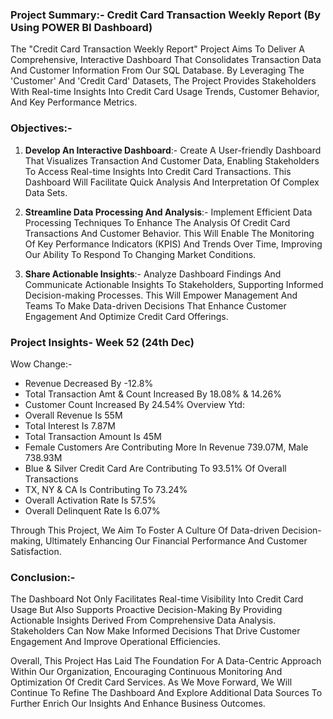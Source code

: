 ### Project Summary:- Credit Card Transaction Weekly Report (By Using POWER BI Dashboard)

The "Credit Card Transaction Weekly Report" Project Aims To Deliver A Comprehensive, Interactive Dashboard That Consolidates Transaction Data And Customer Information From Our SQL Database. By Leveraging The 'Customer' And 'Credit Card' Datasets, The Project Provides Stakeholders With Real-time Insights Into Credit Card Usage Trends, Customer Behavior, And Key Performance Metrics.

### Objectives:-

1. **Develop An Interactive Dashboard**:- Create A User-friendly Dashboard That Visualizes Transaction And Customer Data, Enabling Stakeholders To Access Real-time Insights Into Credit Card Transactions. This Dashboard Will Facilitate Quick Analysis And Interpretation Of Complex Data Sets.

2. **Streamline Data Processing And Analysis**:- Implement Efficient Data Processing Techniques To Enhance The Analysis Of Credit Card Transactions And Customer Behavior. This Will Enable The Monitoring Of Key Performance Indicators (KPIS) And Trends Over Time, Improving Our Ability To Respond To Changing Market Conditions.

3. **Share Actionable Insights**:- Analyze Dashboard Findings And Communicate Actionable Insights To Stakeholders, Supporting Informed Decision-making Processes. This Will Empower Management And Teams To Make Data-driven Decisions That Enhance Customer Engagement And Optimize Credit Card Offerings.

### Project Insights- Week 52 (24th Dec)
Wow Change:- 
- Revenue Decreased By -12.8% 
- Total Transaction Amt & Count Increased By 18.08% & 14.26%
- Customer Count Increased By 24.54% Overview Ytd:
- Overall Revenue Is 55M
- Total Interest Is 7.87M
- Total Transaction Amount Is 45M
- Female Customers Are Contributing More In Revenue 739.07M, Male 738.93M
- Blue & Silver Credit Card Are Contributing To 93.51% Of Overall Transactions
- TX, NY & CA Is Contributing To 73.24%
- Overall Activation Rate Is 57.5%
- Overall Delinquent Rate Is 6.07%

Through This Project, We Aim To Foster A Culture Of Data-driven Decision-making, Ultimately Enhancing Our Financial Performance And Customer Satisfaction.

### Conclusion:-

The Dashboard Not Only Facilitates Real-time Visibility Into Credit Card Usage But Also Supports Proactive Decision-Making By Providing Actionable Insights Derived From Comprehensive Data Analysis. Stakeholders Can Now Make Informed Decisions That Drive Customer Engagement And Improve Operational Efficiencies.

Overall, This Project Has Laid The Foundation For A Data-Centric Approach Within Our Organization, Encouraging Continuous Monitoring And Optimization Of Credit Card Services. As We Move Forward, We Will Continue To Refine The Dashboard And Explore Additional Data Sources To Further Enrich Our Insights And Enhance Business Outcomes.
